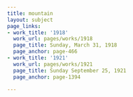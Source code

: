 ```yaml
---
title: mountain
layout: subject
page_links:
- work_title: '1918'
  work_url: pages/works/1918
  page_title: Sunday, March 31, 1918
  page_anchor: page-466
- work_title: '1921'
  work_url: pages/works/1921
  page_title: Sunday September 25, 1921
  page_anchor: page-1394

---
```

